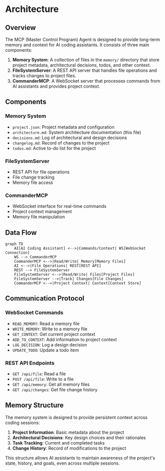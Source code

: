# Architecture

## Overview
The MCP (Master Control Program) Agent is designed to provide long-term memory and context for AI coding assistants. It consists of three main components:

1. **Memory System**: A collection of files in the `memory/` directory that store project metadata, architectural decisions, todos, and other context.
2. **FileSystemServer**: A REST API server that handles file operations and tracks changes to project files.
3. **CommanderMCP**: A WebSocket server that processes commands from AI assistants and provides project context.

## Components

### Memory System
- `project.json`: Project metadata and configuration
- `architecture.md`: System architecture documentation (this file)
- `decisions.md`: Log of architectural and design decisions
- `changelog.md`: Record of changes to the project
- `todos.md`: Active to-do list for the project

### FileSystemServer
- REST API for file operations
- File change tracking
- Memory file access

### CommanderMCP
- WebSocket interface for real-time commands
- Project context management
- Memory file manipulation

## Data Flow

```mermaid
graph TD
    AI[AI Coding Assistant] <-->|Commands/Context| WS[WebSocket Connection]
    WS --> CommanderMCP
    CommanderMCP <-->|Read/Write| Memory[Memory Files]
    AI <-->|File Operations| REST[REST API]
    REST --> FileSystemServer
    FileSystemServer <-->|Read/Write| Files[Project Files]
    FileSystemServer -->|Track| Changes[File Changes]
    CommanderMCP <-->|Project Context| Context[Context Store]
```

## Communication Protocol

### WebSocket Commands
- `READ_MEMORY`: Read a memory file
- `WRITE_MEMORY`: Write to a memory file
- `GET_CONTEXT`: Get current project context
- `ADD_TO_CONTEXT`: Add information to project context
- `LOG_DECISION`: Log a design decision
- `UPDATE_TODO`: Update a todo item

### REST API Endpoints
- `GET /api/file`: Read a file
- `POST /api/file`: Write to a file
- `GET /api/memory`: Get all memory files
- `GET /api/changes`: Get file change history

## Memory Structure
The memory system is designed to provide persistent context across coding sessions:

1. **Project Information**: Basic metadata about the project
2. **Architectural Decisions**: Key design choices and their rationales
3. **Task Tracking**: Current and completed tasks
4. **Change History**: Record of modifications to the project

This structure allows AI assistants to maintain awareness of the project's state, history, and goals, even across multiple sessions. 